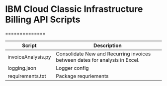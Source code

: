 **IBM Cloud Classic Infrastructure Billing API Scripts**
============================================
==============

Script | Description
------ | -----------
invoiceAnalysis.py | Consolidate New and Recurring invoices between dates for analysis in Excel.
logging.json | Logger config
requirements.txt | Package requriements